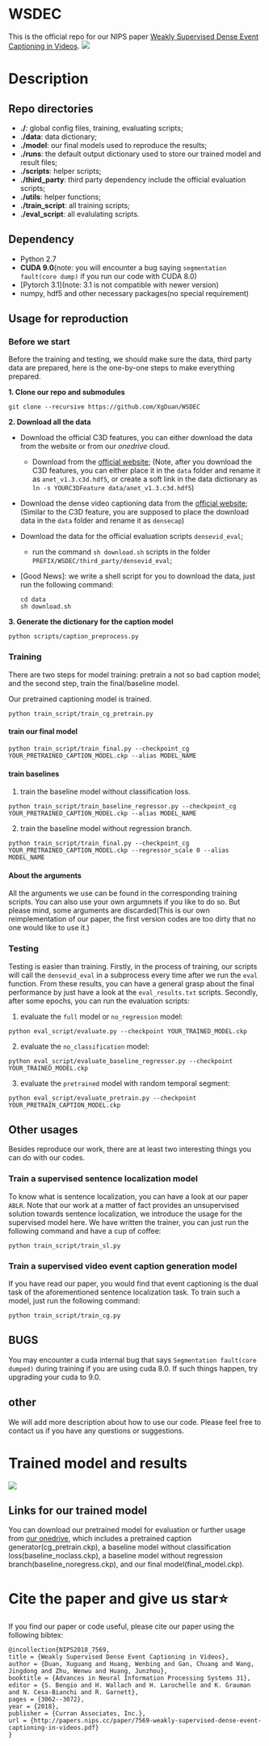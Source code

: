 # WSDEC
This is the official repo for our NIPS paper [Weakly Supervised Dense Event Captioning in Videos](https://nips.cc/Conferences/2018/Schedule?showEvent=113110000000).
![](github_img/train.png)
# Description

## Repo directories
+ **./**: global config files, training, evaluating scripts;
+ **./data**: data dictionary;
+ **./model**: our final models used to reproduce the results;
+ **./runs**: the default output dictionary used to store our trained model and result files;
+ **./scripts**: helper scripts;
+ **./third_party**: third party dependency include the official evaluation scripts;
+ **./utils**: helper functions;
+ **./train_script**: all training scripts;
+ **./eval_script**: all evalulating scripts.

## Dependency
+ Python 2.7
+ **CUDA 9.0**(note: you will encounter a bug saying `segmentation fault(core dump)` if you run our code with CUDA 8.0)
+ [Pytorch 3.1](note: 3.1 is not compatible with newer version)
+ numpy, hdf5 and other necessary packages(no special requirement)

## Usage for reproduction

### Before we start
Before the training and testing, we should make sure the data, third party data are prepared, here is the one-by-one steps to make everything prepared.

**1. Clone our repo and submodules**
```
git clone --recursive https://github.com/XgDuan/WSDEC
```

**2. Download all the data**
+ Download the official C3D features, you can either download the data from the website or from our *onedrive* cloud.
  + Download from the [official website](https://cs.stanford.edu/people/ranjaykrishna/densevid/);
    (Note, after you download the C3D features, you can either place it in the `data` folder and rename it as `anet_v1.3.c3d.hdf5`, or create a soft link in the data dictionary as `ln -s YOURC3DFeature data/anet_v1.3.c3d.hdf5`)
+ Download the dense video captioning data from the [official website](https://cs.stanford.edu/people/ranjaykrishna/densevid/);
  (Similar to the C3D feature, you are supposed to place the download data in the `data` folder and rename it as `densecap`)
+ Download the data for the official evaluation scripts `densevid_eval`;
  + run the command `sh download.sh` scripts in the folder `PREFIX/WSDEC/third_party/densevid_eval`;

+ [Good News]: we write a shell script for you to download the data, just run the following command:
    ```
    cd data
    sh download.sh
    ```

**3. Generate the dictionary for the caption model**
```
python scripts/caption_preprocess.py
```
### Training

There are two steps for model training: pretrain a not so bad caption model; and the second step, train the final/baseline model.

Our pretrained captioning model is trained.
```
python train_script/train_cg_pretrain.py
```
#### train our final model
```
python train_script/train_final.py --checkpoint_cg YOUR_PRETRAINED_CAPTION_MODEL.ckp --alias MODEL_NAME
```
#### train baselines
1. train the baseline model without classification loss.
```
python train_script/train_baseline_regressor.py --checkpoint_cg YOUR_PRETRAINED_CAPTION_MODEL.ckp --alias MODEL_NAME
```
2. train the baseline model without regression branch.
```
python train_script/train_final.py --checkpoint_cg YOUR_PRETRAINED_CAPTION_MODEL.ckp --regressor_scale 0 --alias MODEL_NAME
```


#### About the arguments
All the arguments we use can be found in the corresponding training scripts. You can also use your own argumnets if you like to do so. But please mind, some arguments are discarded(This is our own reimplementation of our paper, the first version codes are too dirty that no one would like to use it.)

### Testing
Testing is easier than training. Firstly, in the process of training, our scripts will call the `densevid_eval` in a subprocess every time after we run the `eval` function. From these results, you can have a general grasp about the final performance by just have a look at the `eval_results.txt` scripts. Secondly, after some epochs, you can run the evaluation scripts:
1. evaluate the `full` model or `no_regression` model:
```
python eval_script/evaluate.py --checkpoint YOUR_TRAINED_MODEL.ckp
```

2. evaluate the `no_classification` model:
```
python eval_script/evaluate_baseline_regressor.py --checkpoint YOUR_TRAINED_MODEL.ckp
```

3. evaluate the `pretrained` model with random temporal segment:
```
python eval_script/evaluate_pretrain.py --checkpoint YOUR_PRETRAIN_CAPTION_MODEL.ckp
```

## Other usages
Besides reproduce our work, there are at least two interesting things you can do with our codes.


### Train a supervised sentence localization model
To know what is sentence localization, you can have a look at our paper `ABLR`.
Note that our work at a matter of fact provides an unsupervised solution towards sentence localization, we introduce the usage for the supervised model here. We have written the trainer, you can just run the following command and have a cup of coffee:
```
python train_script/train_sl.py
```

### Train a supervised video event caption generation model
If you have read our paper, you would find that event captioning is the dual task of the aforementioned sentence localization task. To train such a model, just run the following command:
```
python train_script/train_cg.py
```

## BUGS
You may encounter a cuda internal bug that says `Segmentation fault(core dumped)` during training if you are using cuda 8.0. If such things happen, try upgrading your cuda to 9.0.

## other
We will add more description about how to use our code. Please feel free to contact us if you have any questions or suggestions.

# Trained model and results
![](github_img/demo.png)
## Links for our trained model
You can download our pretrained model for evaluation or further usage from [our onedrive](https://1drv.ms/u/s!AjxjQIlQsEz1oxugOfa1ZOPktLTX), which includes a pretrained caption generator(cg_pretrain.ckp), a baseline model without classification loss(baseline_noclass.ckp), a baseline model without regression branch(baseline_noregress.ckp), and our final model(final_model.ckp).


# Cite the paper and give us star⭐️
If you find our paper or code useful, please cite our paper using the following bibtex:
```
@incollection{NIPS2018_7569,
title = {Weakly Supervised Dense Event Captioning in Videos},
author = {Duan, Xuguang and Huang, Wenbing and Gan, Chuang and Wang, Jingdong and Zhu, Wenwu and Huang, Junzhou},
booktitle = {Advances in Neural Information Processing Systems 31},
editor = {S. Bengio and H. Wallach and H. Larochelle and K. Grauman and N. Cesa-Bianchi and R. Garnett},
pages = {3062--3072},
year = {2018},
publisher = {Curran Associates, Inc.},
url = {http://papers.nips.cc/paper/7569-weakly-supervised-dense-event-captioning-in-videos.pdf}
}
```
